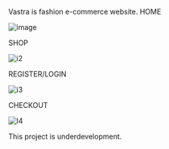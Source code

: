 Vastra is fashion e-commerce website. 
HOME

![image](https://user-images.githubusercontent.com/52883959/178793516-cbe9b342-a3ed-4b2b-b559-2f097307f32b.png)

SHOP

![i2](https://user-images.githubusercontent.com/52883959/178795420-6be2e522-1018-496b-ab8c-64cdc88dd6d6.png)

REGISTER/LOGIN

![i3](https://user-images.githubusercontent.com/52883959/178796140-4438f06b-8358-4815-81ac-84e3188c1136.png)

CHECKOUT

![I4](https://user-images.githubusercontent.com/52883959/178796343-32b05fab-2b8f-4199-85db-8cec692ed905.png)

This project is underdevelopment.
